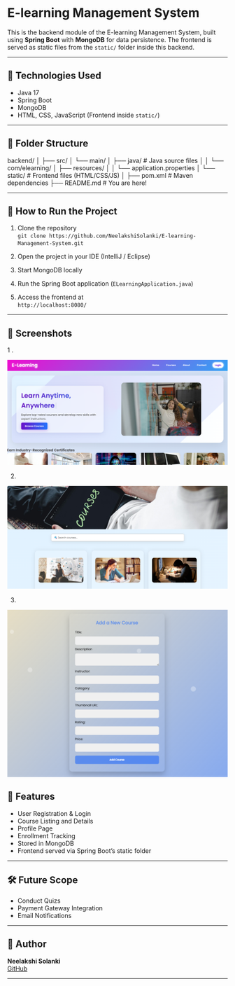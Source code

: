 # E-learning Management System 

This is the backend module of the E-learning Management System, built using **Spring Boot** with **MongoDB** for data persistence. The frontend is served as static files from the `static/` folder inside this backend.

---

## 🔧 Technologies Used

- Java 17
- Spring Boot
- MongoDB
- HTML, CSS, JavaScript (Frontend inside `static/`)

---

## 📁 Folder Structure

backend/
│
├── src/
│ └── main/
│ ├── java/ # Java source files
│ │ └── com/elearning/
│ ├── resources/
│ │ └── application.properties
│ └── static/ # Frontend files (HTML/CSS/JS)
│
├── pom.xml # Maven dependencies
├── README.md # You are here!




---

## 🚀 How to Run the Project

1. Clone the repository  
   `git clone https://github.com/NeelakshiSolanki/E-learning-Management-System.git`

2. Open the project in your IDE (IntelliJ / Eclipse)

3. Start MongoDB locally

4. Run the Spring Boot application (`ELearningApplication.java`)

5. Access the frontend at  
   `http://localhost:8080/`

--------------------------------------------------------------------------------------------------------------------------------------------------------------------

## 📸 Screenshots

 1 . 


![image-alt](https://github.com/NeelakshiSolanki/E-learning-Management-System/blob/ad6e2771131fa6dd30e712d5099c8d6fd434e6c3/backend/Screenshot%202025-07-22%20234439.png)

2.


![image-alt](https://github.com/NeelakshiSolanki/E-learning-Management-System/blob/6414703366bffb6003727230b5a1896b63f8ad60/Screenshot%202025-07-22%20234511.png)

3.
 


![image-alt](https://github.com/NeelakshiSolanki/E-learning-Management-System/blob/02811eb7ab30934c330c48c9038dc16a9ca6f23a/Screenshot%202025-07-22%20234631.png)



## 📌 Features

- User Registration & Login
- Course Listing and Details
- Profile Page
- Enrollment Tracking
- Stored in MongoDB
- Frontend served via Spring Boot’s static folder

---

## 🛠️ Future Scope

- Conduct Quizs
- Payment Gateway Integration  
- Email Notifications

---

## 🙌 Author

**Neelakshi Solanki**  
[GitHub](https://github.com/NeelakshiSolanki)

---


